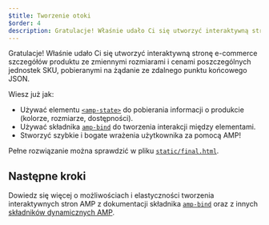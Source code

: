 ```yaml
---
$title: Tworzenie otoki
$order: 4
description: Gratulacje! Właśnie udało Ci się utworzyć interaktywną stronę e-commerce szczegółów produktu ze zmiennymi rozmiarami i cenami poszczególnych jednostek SKU, pobieranymi na żądanie ze zdalnego punktu końcowego JSON.
---
```


Gratulacje! Właśnie udało Ci się utworzyć interaktywną stronę e-commerce szczegółów produktu ze zmiennymi rozmiarami i cenami poszczególnych jednostek SKU, pobieranymi na żądanie ze zdalnego punktu końcowego JSON.

Wiesz już jak:

- Używać elementu [`<amp-state>`](../../../../documentation/components/reference/amp-bind.md#state) do pobierania informacji o produkcie (kolorze, rozmiarze, dostępności).
- Używać składnika [`amp-bind`](../../../../documentation/components/reference/amp-bind.md) do tworzenia interakcji między elementami.
- Stworzyć szybkie i bogate wrażenia użytkownika za pomocą AMP!

Pełne rozwiązanie można sprawdzić w pliku [`static/final.html`](https://github.com/googlecodelabs/advanced-interactivity-in-amp/blob/master/static/final.html).

## Następne kroki

Dowiedz się więcej o możliwościach i elastyczności tworzenia interaktywnych stron AMP z dokumentacji składnika [`amp-bind`](../../../../documentation/components/reference/amp-bind.md) oraz z innych [składników dynamicznych AMP](../../../../documentation/components/index.html).
